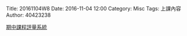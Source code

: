 Title: 20161104W8
Date: 2016-11-04 12:00
Category: Misc
Tags: 上課內容
Author: 40423238
<!-- PELICAN_END_SUMMARY -->
<p><a href="http://pygroup-ag100.rhcloud.com">期中課程評量系統</a></p>